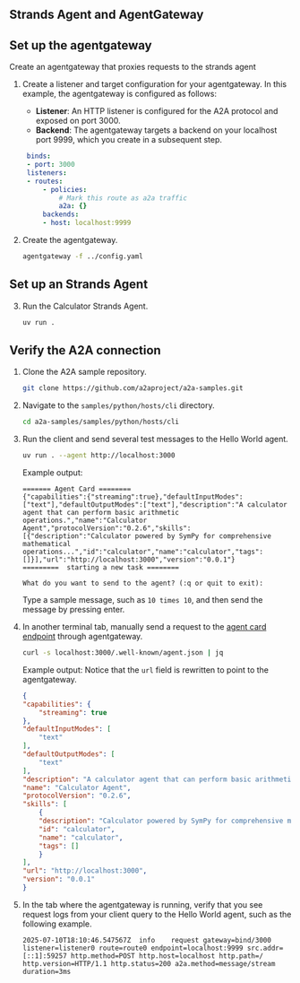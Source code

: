 ## Strands Agent and AgentGateway

## Set up the agentgateway

Create an agentgateway that proxies requests to the strands agent

1. Create a listener and target configuration for your agentgateway. In this example, the agentgateway is configured as follows:
   * **Listener**: An HTTP listener is configured for the A2A protocol and exposed on port 3000.
   * **Backend**: The agentgateway targets a backend on your localhost port 9999, which you create in a subsequent step.
   ```yaml
    binds:
    - port: 3000
    listeners:
    - routes:
        - policies:
            # Mark this route as a2a traffic
            a2a: {}
        backends:
        - host: localhost:9999
   ```

2. Create the agentgateway.
   ```sh
   agentgateway -f ../config.yaml
   ```

## Set up an Strands Agent

3. Run the Calculator Strands Agent.

   ```sh
   uv run .
   ```

## Verify the A2A connection

1. Clone the A2A sample repository.
   ```sh
   git clone https://github.com/a2aproject/a2a-samples.git
   ```

2. Navigate to the `samples/python/hosts/cli` directory.

   ```sh
   cd a2a-samples/samples/python/hosts/cli
   ```

3. Run the client and send several test messages to the Hello World agent.

    ```sh
    uv run . --agent http://localhost:3000
    ```

    Example output:

    ```
    ======= Agent Card ========
    {"capabilities":{"streaming":true},"defaultInputModes":["text"],"defaultOutputModes":["text"],"description":"A calculator agent that can perform basic arithmetic operations.","name":"Calculator Agent","protocolVersion":"0.2.6","skills":[{"description":"Calculator powered by SymPy for comprehensive mathematical operations...","id":"calculator","name":"calculator","tags":[]}],"url":"http://localhost:3000","version":"0.0.1"}
    =========  starting a new task ========

    What do you want to send to the agent? (:q or quit to exit):
    ```

    Type a sample message, such as `10 times 10`, and then send the message by pressing enter.

3. In another terminal tab, manually send a request to the [agent card endpoint](https://www.agentcard.net/) through agentgateway.

   ```sh
   curl -s localhost:3000/.well-known/agent.json | jq
   ```

   Example output: Notice that the `url` field is rewritten to point to the agentgateway.

    ```json
    {
    "capabilities": {
        "streaming": true
    },
    "defaultInputModes": [
        "text"
    ],
    "defaultOutputModes": [
        "text"
    ],
    "description": "A calculator agent that can perform basic arithmetic operations.",
    "name": "Calculator Agent",
    "protocolVersion": "0.2.6",
    "skills": [
        {
        "description": "Calculator powered by SymPy for comprehensive mathematical operations.\n\nThis tool provides advanced mathematical functionality through multiple operation modes,\nincluding expression evaluation, equation solving, calculus operations (derivatives, integrals),\nlimits, series expansions, and matrix operations. Results are formatted with appropriate\nprecision and can be displayed in scientific notation when needed....",
        "id": "calculator",
        "name": "calculator",
        "tags": []
        }
    ],
    "url": "http://localhost:3000",
    "version": "0.0.1"
    }
    ```

4. In the tab where the agentgateway is running, verify that you see request logs from your client query to the Hello World agent, such as the following example.

   ```text
   2025-07-10T18:10:46.547567Z	info	request	gateway=bind/3000 listener=listener0 route=route0 endpoint=localhost:9999 src.addr=[::1]:59257 http.method=POST http.host=localhost http.path=/ http.version=HTTP/1.1 http.status=200 a2a.method=message/stream duration=3ms
   ```
